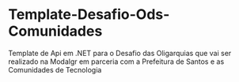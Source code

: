 # Template-Desafio-Ods-Comunidades
Template de Api  em .NET para o Desafio das Oligarquias que vai ser realizado na Modalgr em parceria com a Prefeitura de Santos e as Comunidades de Tecnologia
